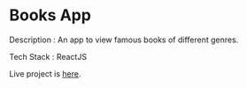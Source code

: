 # Books App
Description : An app to view famous books of different genres.

Tech Stack : ReactJS

Live project is [here](https://mark9-bookapp.netlify.app/).
